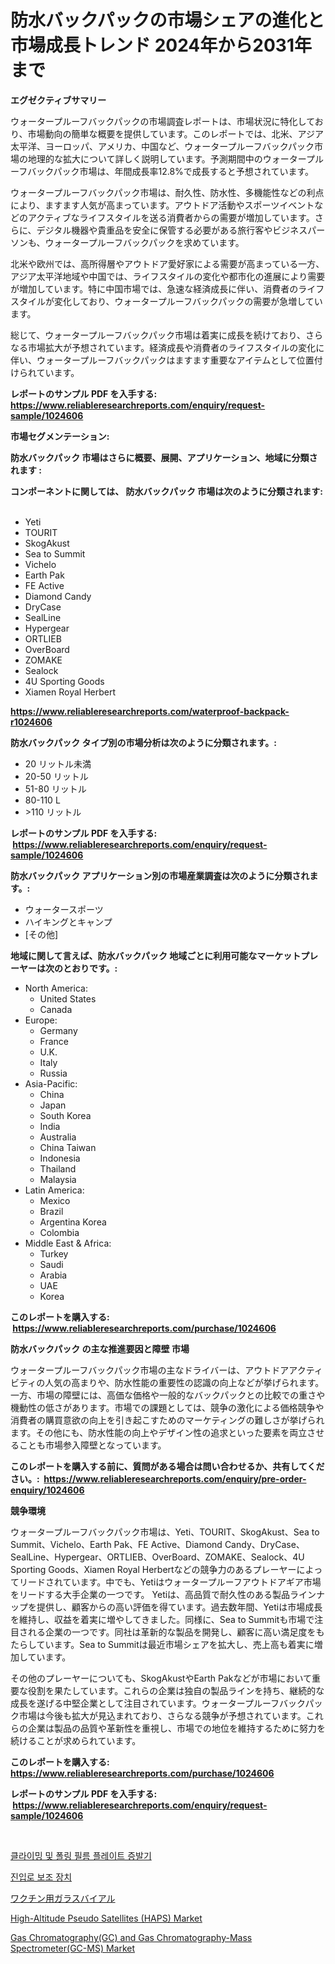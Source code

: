 <p><h1>防水バックパックの市場シェアの進化と市場成長トレンド 2024年から2031年まで</h1></p><p><strong>エグゼクティブサマリー</strong></p>
<p><p>ウォータープルーフバックパックの市場調査レポートは、市場状況に特化しており、市場動向の簡単な概要を提供しています。このレポートでは、北米、アジア太平洋、ヨーロッパ、アメリカ、中国など、ウォータープルーフバックパック市場の地理的な拡大について詳しく説明しています。予測期間中のウォータープルーフバックパック市場は、年間成長率12.8%で成長すると予想されています。</p><p>ウォータープルーフバックパック市場は、耐久性、防水性、多機能性などの利点により、ますます人気が高まっています。アウトドア活動やスポーツイベントなどのアクティブなライフスタイルを送る消費者からの需要が増加しています。さらに、デジタル機器や貴重品を安全に保管する必要がある旅行客やビジネスパーソンも、ウォータープルーフバックパックを求めています。</p><p>北米や欧州では、高所得層やアウトドア愛好家による需要が高まっている一方、アジア太平洋地域や中国では、ライフスタイルの変化や都市化の進展により需要が増加しています。特に中国市場では、急速な経済成長に伴い、消費者のライフスタイルが変化しており、ウォータープルーフバックパックの需要が急増しています。</p><p>総じて、ウォータープルーフバックパック市場は着実に成長を続けており、さらなる市場拡大が予想されています。経済成長や消費者のライフスタイルの変化に伴い、ウォータープルーフバックパックはますます重要なアイテムとして位置付けられています。</p></p>
<p><strong>レポートのサンプル PDF を入手する: <a href="https://www.reliableresearchreports.com/enquiry/request-sample/1024606">https://www.reliableresearchreports.com/enquiry/request-sample/1024606</a></strong></p>
<p><strong>市場セグメンテーション:</strong></p>
<p><strong> 防水バックパック 市場はさらに概要、展開、アプリケーション、地域に分類されます :</strong></p>
<p><strong>コンポーネントに関しては、 防水バックパック 市場は次のように分類されます: &nbsp;</strong></p>
<p><ul><li>Yeti</li><li>TOURIT</li><li>SkogAkust</li><li>Sea to Summit</li><li>Vichelo</li><li>Earth Pak</li><li>FE Active</li><li>Diamond Candy</li><li>DryCase</li><li>SealLine</li><li>Hypergear</li><li>ORTLIEB</li><li>OverBoard</li><li>ZOMAKE</li><li>Sealock</li><li>4U Sporting Goods</li><li>Xiamen Royal Herbert</li></ul></p>
<p><strong><a href="https://www.reliableresearchreports.com/waterproof-backpack-r1024606">https://www.reliableresearchreports.com/waterproof-backpack-r1024606</a></strong></p>
<p><strong> 防水バックパック タイプ別の市場分析は次のように分類されます。:</strong></p>
<p><ul><li>20 リットル未満</li><li>20-50 リットル</li><li>51-80 リットル</li><li>80-110 L</li><li>>110 リットル</li></ul></p>
<p><strong>レポートのサンプル PDF を入手する: &nbsp;<a href="https://www.reliableresearchreports.com/enquiry/request-sample/1024606">https://www.reliableresearchreports.com/enquiry/request-sample/1024606</a></strong></p>
<p><strong> 防水バックパック アプリケーション別の市場産業調査は次のように分類されます。:</strong></p>
<p><ul><li>ウォータースポーツ</li><li>ハイキングとキャンプ</li><li>[その他]</li></ul></p>
<p><strong>地域に関して言えば、防水バックパック 地域ごとに利用可能なマーケットプレーヤーは次のとおりです。:</strong></p>
<p><ul>
    <li>
        North America:
        <ul>
            <li>United States</li>
            <li>Canada</li>
        </ul>
    </li>
    <li>
        Europe:
        <ul>
            <li>Germany</li>
            <li>France</li>
            <li>U.K.</li>
            <li>Italy</li>
            <li>Russia</li>
        </ul>
    </li>
    <li>
        Asia-Pacific:
        <ul>
            <li>China</li>
            <li>Japan</li>
            <li>South Korea</li>
            <li>India</li>
            <li>Australia</li>
            <li>China Taiwan</li>
            <li>Indonesia</li>
            <li>Thailand</li>
            <li>Malaysia</li>
        </ul>
    </li>
    <li>
        Latin America:
        <ul>
            <li>Mexico</li>
            <li>Brazil</li>
            <li>Argentina Korea</li>
            <li>Colombia</li>
        </ul>
    </li>
    <li>
        Middle East & Africa:
        <ul>
            <li>Turkey</li>
            <li>Saudi</li>
            <li>Arabia</li>
            <li>UAE</li>
            <li>Korea</li>
        </ul>
    </li>
    </ul></p>
<p><strong>このレポートを購入する: &nbsp;<a href="https://www.reliableresearchreports.com/purchase/1024606">https://www.reliableresearchreports.com/purchase/1024606</a></strong></p>
<p><strong>防水バックパック の主な推進要因と障壁 市場</strong></p>
<p><p>ウォータープルーフバックパック市場の主なドライバーは、アウトドアアクティビティの人気の高まりや、防水性能の重要性の認識の向上などが挙げられます。一方、市場の障壁には、高価な価格や一般的なバックパックとの比較での重さや機動性の低さがあります。市場での課題としては、競争の激化による価格競争や消費者の購買意欲の向上を引き起こすためのマーケティングの難しさが挙げられます。その他にも、防水性能の向上やデザイン性の追求といった要素を両立させることも市場参入障壁となっています。</p></p>
<p><strong>このレポートを購入する前に、質問がある場合は問い合わせるか、共有してください。:&nbsp; <a href="https://www.reliableresearchreports.com/enquiry/pre-order-enquiry/1024606">https://www.reliableresearchreports.com/enquiry/pre-order-enquiry/1024606</a></strong></p>
<p><strong>競争環境</strong></p>
<p><p>ウォータープルーフバックパック市場は、Yeti、TOURIT、SkogAkust、Sea to Summit、Vichelo、Earth Pak、FE Active、Diamond Candy、DryCase、SealLine、Hypergear、ORTLIEB、OverBoard、ZOMAKE、Sealock、4U Sporting Goods、Xiamen Royal Herbertなどの競争力のあるプレーヤーによってリードされています。中でも、Yetiはウォータープルーフアウトドアギア市場をリードする大手企業の一つです。 Yetiは、高品質で耐久性のある製品ラインナップを提供し、顧客からの高い評価を得ています。過去数年間、Yetiは市場成長を維持し、収益を着実に増やしてきました。同様に、Sea to Summitも市場で注目される企業の一つです。同社は革新的な製品を開発し、顧客に高い満足度をもたらしています。Sea to Summitは最近市場シェアを拡大し、売上高も着実に増加しています。</p><p>その他のプレーヤーについても、SkogAkustやEarth Pakなどが市場において重要な役割を果たしています。これらの企業は独自の製品ラインを持ち、継続的な成長を遂げる中堅企業として注目されています。ウォータープルーフバックパック市場は今後も拡大が見込まれており、さらなる競争が予想されています。これらの企業は製品の品質や革新性を重視し、市場での地位を維持するために努力を続けることが求められています。</p></p>
<p><strong>このレポートを購入する: &nbsp; <a href="https://www.reliableresearchreports.com/purchase/1024606">https://www.reliableresearchreports.com/purchase/1024606</a></strong></p>
<p><strong>レポートのサンプル PDF を入手する: &nbsp;<a href="https://www.reliableresearchreports.com/enquiry/request-sample/1024606">https://www.reliableresearchreports.com/enquiry/request-sample/1024606</a></strong><strong></strong></p>
<p>&nbsp;</p>
<p><p><a href="https://github.com/KellyLyncyh543964/Market-Research-Report-List-1/blob/main/102883338938.md">클라이밍 및 폴링 필름 플레이트 증발기</a></p><p><a href="https://github.com/rcabello548/Market-Research-Report-List-1/blob/main/362808738939.md">진입로 보조 장치</a></p><p><a href="https://github.com/schmahlson/Market-Research-Report-List-1/blob/main/807174842503.md">ワクチン用ガラスバイアル</a></p><p><a href="https://github.com/markusgodoy/Market-Research-Report-List-3/blob/main/high-altitude-pseudo-satellites-haps-market.md">High-Altitude Pseudo Satellites (HAPS) Market</a></p><p><a href="https://github.com/luckyshygirl/Market-Research-Report-List-4/blob/main/gas-chromatographygc-and-gas-chromatography-mass-spectrometergc-ms-market.md">Gas Chromatography(GC) and Gas Chromatography-Mass Spectrometer(GC-MS) Market</a></p></p>